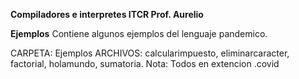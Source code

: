 **Compiladores e interpretes ITCR Prof. Aurelio**

**Ejemplos**
Contiene algunos ejemplos del lenguaje pandemico.

CARPETA: Ejemplos
ARCHIVOS: calcularimpuesto, eliminarcaracter, factorial, holamundo, sumatoria.
Nota: Todos en extencion .covid